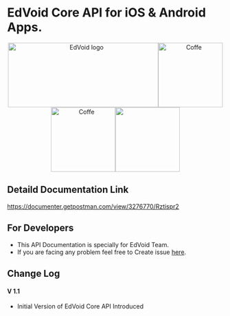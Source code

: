 # EdVoid Core API for iOS & Android Apps.
<div align="center">
  <img alt="EdVoid logo" src="https://edvoid.com/wp-content/uploads/2018/12/Screen-Shot-2018-12-26-at-6.46.24-PM.png" width="350px" height="150"><img alt="Coffe" src="http://mgsoftware.ca/wp-content/uploads/2018/10/kisspng-web-development-mobile-app-development-web-applica-5af5e00195e3f7.971403951526063105614.png" height="150"><img alt="Coffe" src="http://technostark.com/wp-content/uploads/2017/07/erp2.png" height="150"><img src="https://upload.wikimedia.org/wikipedia/commons/thumb/3/34/Android_Studio_icon.svg/2000px-Android_Studio_icon.svg.png" height="150">
</div>

## Detaild Documentation Link
https://documenter.getpostman.com/view/3276770/Rztispr2
## For Developers
- This API Documentation is specially for EdVoid Team.
- If you are facing any problem feel free to Create issue [here](https://github.com/rohitcoder/EdVoid-Core-API-Doc/issues).

## Change Log

#### V 1.1
- Initial Version of EdVoid Core API Introduced
